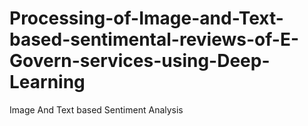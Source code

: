 # Processing-of-Image-and-Text-based-sentimental-reviews-of-E-Govern-services-using-Deep-Learning
Image And Text based Sentiment Analysis
